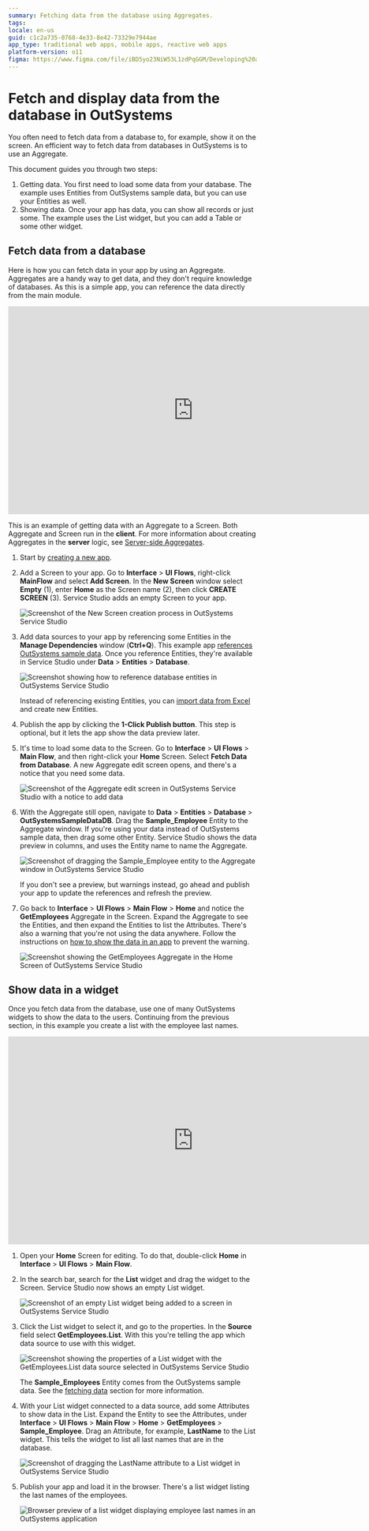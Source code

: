 ```yaml
---
summary: Fetching data from the database using Aggregates.
tags:
locale: en-us
guid: c1c2a735-0768-4e33-8e42-73329e7944ae
app_type: traditional web apps, mobile apps, reactive web apps
platform-version: o11
figma: https://www.figma.com/file/iBD5yo23NiW53L1zdPqGGM/Developing%20an%20Application?node-id=159:24
---
```


# Fetch and display data from the database in OutSystems

You often need to fetch data from a database to, for example, show it on the screen. An efficient way to fetch data from databases in OutSystems is to use an Aggregate.

This document guides you through two steps:

1. Getting data. You first need to load some data from your database. The example uses Entities from OutSystems sample data, but you can use your Entities as well.
1. Showing data. Once your app has data, you can show all records or just some. The example uses the List widget, but you can add a Table or some other widget.

## Fetch data from a database

Here is how you can fetch data in your app by using an Aggregate. Aggregates are a handy way to get data, and they don't require knowledge of databases. As this is a simple app, you can reference the data directly from the main module.

<iframe src="https://player.vimeo.com/video/942168038" width="750" height="422" frameborder="0" allow="autoplay; fullscreen" allowfullscreen="">Tutorial demonstrating the process of retrieving data from a database.</iframe>

<div class="info" markdown="1">

This is an example of getting data with an Aggregate to a Screen. Both Aggregate and Screen run in the **client**. For more information about creating Aggregates in the **server** logic, see [Server-side Aggregates](../../../ref/lang/auto/class-aggregate.md#server-side-aggregates).

</div>

1. Start by [creating a new app](../../../getting-started/create-reactive-web.md#new-app).

1. Add a Screen to your app. Go to **Interface** > **UI Flows**, right-click **MainFlow** and select **Add Screen**. In the **New Screen** window select **Empty** (1), enter **Home** as the Screen name (2), then click **CREATE SCREEN** (3). Service Studio adds an empty Screen to your app.

    ![Screenshot of the New Screen creation process in OutSystems Service Studio](images/new-screen-ss.png "Creating a New Screen in OutSystems")
   
1. Add data sources to your app by referencing some Entities in the **Manage Dependencies** window (**Ctrl+Q**). This example app [references OutSystems sample data](../../ui/screen-templates/sample-data.md#referencing-sample-data-in-apps). Once you reference Entities, they're available in Service Studio under **Data** > **Entities** > **Database**.

    ![Screenshot showing how to reference database entities in OutSystems Service Studio](images/database-entities-ss.png "Referencing Database Entities in OutSystems")

    <div class="info" markdown="1">

    Instead of referencing existing Entities, you can [import data from Excel](../excel-bootstrap.md) and create new Entities.

    </div>

1. Publish the app by clicking the **1-Click Publish button**. This step is optional, but it lets the app show the data preview later.  

1. It's time to load some data to the Screen. Go to **Interface** > **UI Flows** > **Main Flow**, and then right-click your **Home** Screen. Select **Fetch Data from Database**. A new Aggregate edit screen opens, and there's a notice that you need some data.

    ![Screenshot of the Aggregate edit screen in OutSystems Service Studio with a notice to add data](images/fetch-data-aggregate-open-ss.png "Opening an Aggregate to Fetch Data in OutSystems")

1. With the Aggregate still open, navigate to **Data** > **Entities** > **Database** > **OutSystemsSampleDataDB**. Drag the **Sample_Employee** Entity to the Aggregate window. If you're using your data instead of OutSystems sample data, then drag some other Entity. Service Studio shows the data preview in columns, and uses the Entity name to name the Aggregate.
   
    ![Screenshot of dragging the Sample_Employee entity to the Aggregate window in OutSystems Service Studio](images/fetch-data-aggregate-with-entity-ss.png "Adding an Entity to an Aggregate in OutSystems")

    <div class="info" markdown="1">

    If you don't see a preview, but warnings instead, go ahead and publish your app to update the references and refresh the preview.

    </div>

1. Go back to **Interface** > **UI Flows** > **Main Flow** > **Home** and notice the **GetEmployees** Aggregate in the Screen. Expand the Aggregate to see the Entities, and then expand the Entities to list the Attributes. There's also a warning that you're not using the data anywhere. Follow the instructions on [how to show the data in an app](#showing-data) to prevent the warning.

    ![Screenshot showing the GetEmployees Aggregate in the Home Screen of OutSystems Service Studio](images/fetch-data-aggregate-in-screen-ss.png "Aggregate Displayed in OutSystems Screen")

## Show data in a widget

Once you fetch data from the database, use one of many OutSystems widgets to show the data to the users. Continuing from the previous section, in this example you create a list with the employee last names.

<iframe src="https://player.vimeo.com/video/942168052" width="750" height="422" frameborder="0" allow="autoplay; fullscreen" allowfullscreen="">Demonstration showcasing the process of displaying data within a widget.</iframe>

1. Open your **Home** Screen for editing. To do that, double-click **Home** in  **Interface** > **UI Flows** > **Main Flow**.

1. In the search bar, search for the **List** widget and drag the widget to the Screen. Service Studio now shows an empty List widget.

    ![Screenshot of an empty List widget being added to a screen in OutSystems Service Studio](images/fetch-data-new-widget-ss.png "Adding a List Widget in OutSystems")

1. Click the List widget to select it, and go to the properties. In the **Source** field select **GetEmployees.List**. With this you're telling the app which data source to use with this widget.

    ![Screenshot showing the properties of a List widget with the GetEmployees.List data source selected in OutSystems Service Studio](images/fetch-data-widget-with-data-source-ss.png "Configuring Data Source for a List Widget in OutSystems")

    <div class="info" markdown="1">

    The **Sample_Employees** Entity comes from the OutSystems sample data. See the [fetching data](#fetch-data-from-a-database) section for more information.

    </div>

1. With your List widget connected to a data source, add some Attributes to show data in the List. Expand the Entity to see the Attributes, under **Interface** > **UI Flows** > **Main Flow** > **Home** > **GetEmployees** > **Sample_Employee**. Drag an Attribute, for example, **LastName** to the List widget. This tells the widget to list all last names that are in the database.

    ![Screenshot of dragging the LastName attribute to a List widget in OutSystems Service Studio](images/fetch-data-drag-attribute-ss.png "Dragging an Attribute to a List Widget in OutSystems")

1. Publish your app and load it in the browser. There's a list widget listing the last names of the employees.

    ![Browser preview of a list widget displaying employee last names in an OutSystems application](images/fetch-data-browser.png "Preview of Data Display in OutSystems")

